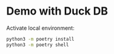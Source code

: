 # Demo with Duck DB
Activate local environment:
```bash
python3 -m poetry install
python3 -m poetry shell
```